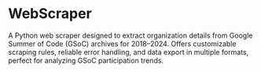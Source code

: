 # WebScraper
A Python web scraper designed to extract organization details from Google Summer of Code (GSoC) archives for 2018–2024. Offers customizable scraping rules, reliable error handling, and data export in multiple formats, perfect for analyzing GSoC participation trends.
